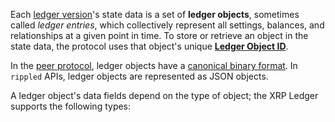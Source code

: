 Each [ledger version](ledgers.html)'s state data is a set of **ledger objects**, sometimes called _ledger entries_, which collectively represent all settings, balances, and relationships at a given point in time. To store or retrieve an object in the state data, the protocol uses that object's unique **[Ledger Object ID](ledger-object-ids.html)**.

In the [peer protocol](peer-protocol.html), ledger objects have a [canonical binary format](serialization.html). In `rippled` APIs, ledger objects are represented as JSON objects.

A ledger object's data fields depend on the type of object; the XRP Ledger supports the following types:
